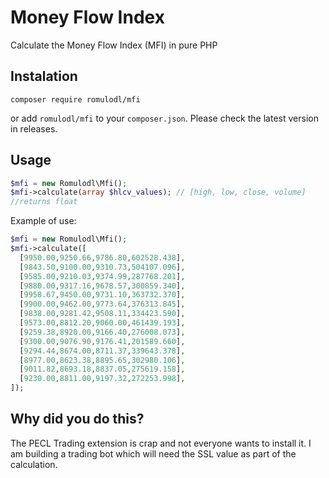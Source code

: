 # Money Flow Index

Calculate the Money Flow Index (MFI) in pure PHP

## Instalation

```
composer require romulodl/mfi
```

or add `romulodl/mfi` to your `composer.json`. Please check the latest version in releases.

## Usage

```php
$mfi = new Romulodl\Mfi();
$mfi->calculate(array $hlcv_values); // [high, low, close, volume]
//returns float
```

Example of use:
```php
$mfi = new Romulodl\Mfi();
$mfi->calculate([
  [9950.00,9250.66,9786.80,602528.438],
  [9843.50,9100.00,9310.73,504107.096],
  [9585.00,9210.03,9374.99,287768.201],
  [9880.00,9317.16,9678.57,300859.340],
  [9958.67,9450.00,9731.10,363732.370],
  [9900.00,9462.00,9773.64,376313.845],
  [9838.00,9281.42,9508.11,334423.590],
  [9573.00,8812.20,9060.00,461439.193],
  [9259.38,8920.00,9166.40,276008.073],
  [9300.00,9076.90,9176.41,201589.660],
  [9294.44,8674.00,8711.37,339643.378],
  [8977.00,8623.38,8895.65,302980.106],
  [9011.82,8693.18,8837.05,275619.158],
  [9230.00,8811.00,9197.32,272253.998],
]);
```

## Why did you do this?

The PECL Trading extension is crap and not everyone wants to install it.
I am building a trading bot which will need the SSL value as part of the calculation.
